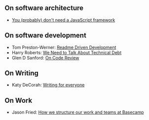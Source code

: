 ## On software architecture

- [You (probably) don't need a JavaScript framework](https://slack-files.com/T03JT4FC2-F151AAF7A-13fe6f98da)

## On software development

- Tom Preston-Werner: [Readme Driven Development](http://tom.preston-werner.com/2010/08/23/readme-driven-development.html)
- Harry Roberts: [We Need to Talk About Technical Debt](https://24ways.org/2016/we-need-to-talk-about-technical-debt/)
- Glen D Sanford: [On Code Review](http://glen.nu/ramblings/oncodereview.php)

## On Writing

- Katy DeCorah: [Writing for everyone](http://katydecorah.com/writing-for-everyone/#0)

## On Work

- Jason Fried: [How we structure our work and teams at Basecamp](https://m.signalvnoise.com/how-we-set-up-our-work-cbce3d3d9cae#.nny1hyldm)
